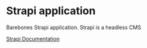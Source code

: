 # Strapi application

Barebones Strapi application. Strapi is a headless CMS

[Strapi Documentation](https://strapi.io/documentation/developer-docs/latest/getting-started/quick-start.html#_1-install-strapi-and-create-a-new-project)
